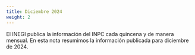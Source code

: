 ```yaml
---
title: Diciembre 2024
weight: 2
---
```


El INEGI publica la información del INPC cada quincena y de manera mensual. En esta nota resumimos la información publicada para diciembre de 2024. 
